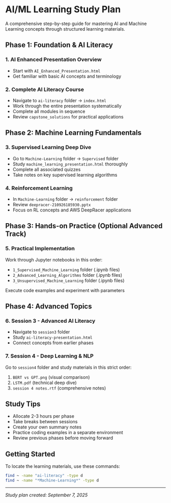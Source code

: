 # AI/ML Learning Study Plan

A comprehensive step-by-step guide for mastering AI and Machine Learning concepts through structured learning materials.

## Phase 1: Foundation & AI Literacy

### 1. AI Enhanced Presentation Overview
- Start with `AI_Enhanced_Presentation.html`
- Get familiar with basic AI concepts and terminology

### 2. Complete AI Literacy Course
- Navigate to `ai-literacy` folder → `index.html`
- Work through the entire presentation systematically
- Complete all modules in sequence
- Review `capstone_solutions` for practical applications

## Phase 2: Machine Learning Fundamentals

### 3. Supervised Learning Deep Dive
- Go to `Machine-Learning` folder → `Supervised` folder
- Study `machine_learning_presentation.html` thoroughly
- Complete all associated quizzes
- Take notes on key supervised learning algorithms

### 4. Reinforcement Learning
- In `Machine-Learning` folder → `reinforcement` folder
- Review `deepracer-210926185930.pptx`
- Focus on RL concepts and AWS DeepRacer applications

## Phase 3: Hands-on Practice (Optional Advanced Track)

### 5. Practical Implementation
Work through Jupyter notebooks in this order:
- `1_Supervised_Machine_Learning` folder (.ipynb files)
- `2_Advanced_Learning_Algorithms` folder (.ipynb files)  
- `3_Unsupervised_Machine_Learning` folder (.ipynb files)

Execute code examples and experiment with parameters

## Phase 4: Advanced Topics

### 6. Session 3 - Advanced AI Literacy
- Navigate to `session3` folder
- Study `ai-literacy-presentation.html`
- Connect concepts from earlier phases

### 7. Session 4 - Deep Learning & NLP
Go to `session4` folder and study materials in this strict order:
1. `BERT vs GPT.png` (visual comparison)
2. `LSTM.pdf` (technical deep dive)
3. `session 4 notes.rtf` (comprehensive notes)

## Study Tips

- Allocate 2-3 hours per phase
- Take breaks between sessions
- Create your own summary notes
- Practice coding examples in a separate environment
- Review previous phases before moving forward

## Getting Started

To locate the learning materials, use these commands:
```bash
find ~ -name "ai-literacy" -type d
find ~ -name "*Machine-Learning*" -type d
```

---
*Study plan created: September 7, 2025*
